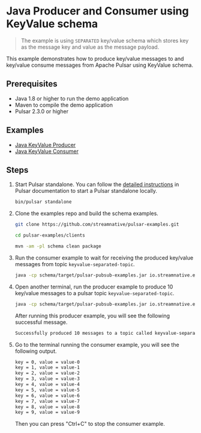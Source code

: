 # Java Producer and Consumer using KeyValue schema

> The example is using `SEPARATED` key/value schema which stores key as the message key and value as the message payload.

This example demonstrates how to produce key/value messages to and key/value consume messages from Apache Pulsar
using KeyValue schema.

## Prerequisites

- Java 1.8 or higher to run the demo application
- Maven to compile the demo application
- Pulsar 2.3.0 or higher

## Examples

- [Java KeyValue Producer](../src/main/java/io/streamnative/examples/schema/kv/KeyValueSeparatedSchemaProducerExample.java)
- [Java KeyValue Consumer](../src/main/java/io/streamnative/examples/schema/kv/KeyValueSeparatedSchemaConsumerExample.java)

## Steps

1. Start Pulsar standalone. You can follow the [detailed instructions](http://pulsar.apache.org/docs/en/next/standalone/)
in Pulsar documentation to start a Pulsar standalone locally.
   ```bash
   bin/pulsar standalone
   ```

2. Clone the examples repo and build the schema examples.
   ```bash
   git clone https://github.com/streamnative/pulsar-examples.git
   ```
   ```bash
   cd pulsar-examples/clients
   ```
   ```bash
   mvn -am -pl schema clean package
   ```

3. Run the consumer example to wait for receiving the produced key/value messages from topic `keyvalue-separated-topic`.
   ```bash
   java -cp schema/target/pulsar-pubsub-examples.jar io.streamnative.examples.schema.kv.KeyValueSeparatedSchemaConsumerExample
   ```
   
4. Open another terminal, run the producer example to produce 10 key/value messages to a pulsar topic `keyvalue-separated-topic`.
   ```bash
   java -cp schema/target/pulsar-pubsub-examples.jar io.streamnative.examples.schema.kv.KeyValueSeparatedSchemaProducerExample
   ```
   After running this producer example, you will see the following successful message.
   ```bash
   Successfully produced 10 messages to a topic called keyvalue-separated-topic
   ```

5. Go to the terminal running the consumer example, you will see the following output.
   ```bash
   key = 0, value = value-0
   key = 1, value = value-1
   key = 2, value = value-2
   key = 3, value = value-3
   key = 4, value = value-4
   key = 5, value = value-5
   key = 6, value = value-6
   key = 7, value = value-7
   key = 8, value = value-8
   key = 9, value = value-9
   ```
   Then you can press "Ctrl+C" to stop the consumer example.
